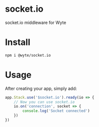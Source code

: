 # socket.io
 socket.io middleware for Wyte

# Install
```sh
npm i @wyte/socket.io
```

# Usage
After creating your app, simply add:
```js
app.Stack.use('$socket.io').ready(io => {
    // Now you can use socket.io
    io.on('connection', socket => {
        console.log('Socket connected')
    })
})
```